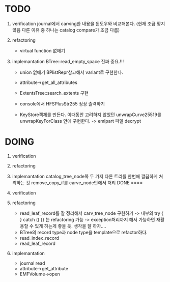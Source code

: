 TODO
====
 1. verification
    journal에서 carving한 내용을 윈도우와 비교해본다. (현재 조금 맞지 않음 다른 이유 중 하나는 catalog compare가 조금 다름)

 2. refactoring
    * virtual function 없애기

 3. implemantation
    BTree::read_empty_space 진짜 중요.!!!

    * union 없애기
      BPlistRepr참고해서 variant로 구현한다.

    * attribute->get_all_attributes
    * ExtentsTree::search_extents 구현
    * console에서 HFSPlusStr255 정상 출력하기
    * KeyStore객체를 만든다.
      이때동안 고려하지 않았던 unwrapCurve25519를 unwrapKeyForClass 안에 구현한다.
      -> emlpart 파일 decrypt

DOING
=====
 1. verification

 2. refactoring

 3. implemantation
    catalog_tree_node쪽 두 가지 다른 트리를 한번에 깔끔하게 처리하는 것
    remove_copy_if를 carve_node안에서 처리
DONE
====
 1. verification

 2. refactoring
    * read_leaf_record를 잘 정리해서 carv_tree_node 구현하기
     -> 내부의 try { } catch () {} 는 refactoring 가능
        -> exception처리까지 해서 가능하면 재활용할 수 있게 하는게 좋을 듯. 생각을 잘 하자....
    * BTree의 record type과 node type을 template으로 refactor하다. 
    * read_index_record
    * read_leaf_record

 3. implemantation
    * journal read
    * attribute->get_attribute 
    * EMFVolume->open
